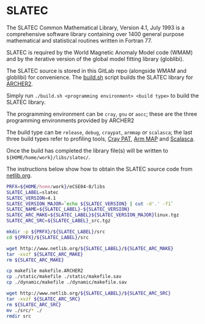 SLATEC
======

The SLATEC Common Mathematical Library, Version 4.1, July 1993
is a comprehensive software library containing over 1400 general
purpose mathematical and statistical routines written in Fortran 77.

SLATEC is required by the World Magnetic Anomaly Model code (WMAM)
and by the iterative version of the global model fitting library (globlibi).

The SLATEC source is stored in this GitLab repo (alongside WMAM and
globlibi) for convenience. The [build.sh](build.sh) script builds
the SLATEC library for [ARCHER2](https://www.archer2.ac.uk/).

Simply run `./build.sh <programming environment> <build type>` to build the SLATEC library.

The programming environment can be `cray`, `gnu` or `aocc`; these are the three programming
environments provided by ARCHER2

The build type can be `release`, `debug`, `craypat`, `armmap` or `scalasca`; the last three
build types refer to profiling tools, [Cray PAT](https://docs.archer2.ac.uk/user-guide/profile/#craypat), [Arm MAP](https://docs.archer2.ac.uk/data-tools/arm-forge/) and [Scalasca](https://www.archer2.ac.uk/training/courses/220509-scalasca/).

Once the build has completed the library file(s) will be written to
`${HOME/home/work}/libs/slatec/`.


The instructions below show how to obtain the SLATEC source
code from [netlib.org](http://www.netlib.org/slatec/).

```bash
PRFX=${HOME/home/work}/eCSE04-8/libs
SLATEC_LABEL=slatec
SLATEC_VERSION=4.1
SLATEC_VERSION_MAJOR=`echo ${SLATEC_VERSION} | cut -d'.' -f1`
SLATEC_NAME=${SLATEC_LABEL}-${SLATEC_VERSION}
SLATEC_ARC_MAKE=${SLATEC_LABEL}${SLATEC_VERSION_MAJOR}linux.tgz
SLATEC_ARC_SRC=${SLATEC_LABEL}_src.tgz

mkdir -p ${PRFX}/${SLATEC_LABEL}/src
cd ${PRFX}/${SLATEC_LABEL}/src

wget http://www.netlib.org/${SLATEC_LABEL}/${SLATEC_ARC_MAKE}
tar -xvzf ${SLATEC_ARC_MAKE}
rm ${SLATEC_ARC_MAKE}

cp makefile makefile.ARCHER2
cp ./static/makefile ./static/makefile.sav
cp ./dynamic/makefile ./dynamic/makefile.sav

wget http://www.netlib.org/${SLATEC_LABEL}/${SLATEC_ARC_SRC}
tar -xvzf ${SLATEC_ARC_SRC}
rm ${SLATEC_ARC_SRC}
mv ./src/* ./
rmdir src
```